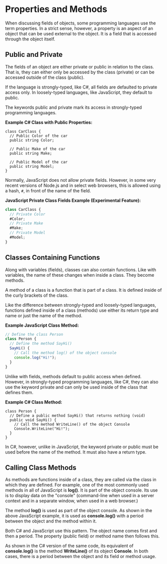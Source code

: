 # Properties and Methods

When discussing fields of objects, some programming languages use the term properties. In a strict sense, however, a property is an aspect of an object that can be used external to the object. It is a field that is accessed through the object itself.

## Public and Private

The fields of an object are either private or public in relation to the class. That is, they can either only be accessed by the class (private) or can be accessed outside of the class (public).

If the language is strongly-typed, like C\#, all fields are defaulted to private access only. In loosely-typed languages, like JavaScript, they default to public.

The keywords public and private mark its access in strongly-typed programming languages.

**Example C# Class with Public Properties:**

```CSharp
class CarClass {
  // Public Color of the car
  public string Color;

  // Public Make of the car
  public string Make;

  // Public Model of the car
  public string Model;
}
```

Normally, JavaScript does not allow private fields. However, in some very recent versions of Node.js and in select web browsers, this is allowed using a hash, `#`, in front of the name of the field.

**JavaScript Private Class Fields Example (Experimental Feature):**

```JavaScript
class CarClass {
  // Private Color
  #Color;
  // Private Make
  #Make;
  // Private Model
  #Model;
}
```

## Classes Containing Functions

Along with variables (fields), classes can also contain functions. Like with variables, the name of these changes when inside a class. They become methods.

A method of a class is a function that is part of a class. It is defined inside of the curly brackets of the class.

Like the difference between strongly-typed and loosely-typed languages, functions defined inside of a class (methods) use either its return type and name or just the name of the method.

**Example JavaScript Class Method:**

```JavaScript
// Define the class Person
class Person {
  // Define the method SayHi()
  SayHi() {
    // Call the method log() of the object console
    console.log("Hi!");
  }
}
```

Unlike with fields, methods default to public access when defined. However, in strongly-typed programming languages, like C\#, they can also use the keyword private and can only be used inside of the class that defines them.

**Example C# Class Method:**

```CSharp
class Person {
  // Define a public method SayHi() that returns nothing (void)
  public void SayHi() {
    // Call the method WriteLine() of the object Console
    Console.WriteLine("Hi!");
  }
}
```

In C\#, however, unlike in JavaScript, the keyword private or public must be used before the name of the method. It must also have a return type.

## Calling Class Methods

As methods are functions inside of a class, they are called via the class in which they are defined. For example, one of the most commonly used methods in all of JavaScript is **log()**. It is part of the object console. Its use is to display data on the "console" (command-line when used in a server context and in a separate window, when used in a web browser.)

The method **log()** is used as part of the object console. As shown in the above JavaScript example, it is used as **console.log()** with a period between the object and the method within it.

Both C\# and JavaScript use this pattern. The object name comes first and then a period. The property (public field) or method name then follows this.

As shown in the C\# version of the same code, its equivalent of **console.log()** is the method **WriteLine()** of its object **Console**. In both cases, there is a period between the object and its field or method usage.
